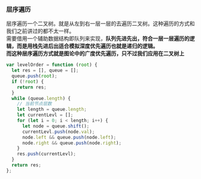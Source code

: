 ### 层序遍历
层序遍历一个二叉树。就是从左到右一层一层的去遍历二叉树。这种遍历的方式和我们之前讲过的都不太一样。  
需要借用一个辅助数据结构即队列来实现，__队列先进先出，符合一层一层遍历的逻辑，而是用栈先进后出适合模拟深度优先遍历也就是递归的逻辑。  
而这种层序遍历方式就是图论中的广度优先遍历，只不过我们应用在二叉树上__  
```javascript
var levelOrder = function (root) {
  let res = [], queue = [];
  queue.push(root);
  if (!root) {
    return res;
  }
  while (queue.length) {
    // 当前节点层数
    let length = queue.length;
    let currentLevl = [];
    for (let i = 0; i < length; i++) {
      let node = queue.shift();
      currentLevl.push(node.val);
      node.left && queue.push(node.left);
      node.right && queue.push(node.right);
    }
    res.push(currentLevl);
  }
  return res;
};
```
